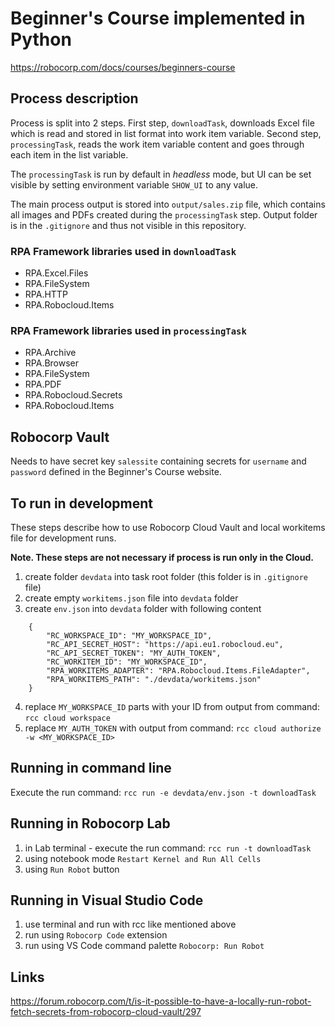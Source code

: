 # Beginner's Course implemented in Python

https://robocorp.com/docs/courses/beginners-course

## Process description

Process is split into 2 steps. First step, `downloadTask`, downloads Excel file which is read and
stored in list format into work item variable. Second step, `processingTask`, reads the work item variable
content and goes through each item in the list variable.

The `processingTask` is run by default in _headless_ mode, but UI can be set visible by setting environment variable `SHOW_UI` to any value.

The main process output is stored into `output/sales.zip` file, which contains all images and PDFs created during the `processingTask` step.
Output folder is in the `.gitignore` and thus not visible in this repository.

### RPA Framework libraries used in `downloadTask`

- RPA.Excel.Files
- RPA.FileSystem
- RPA.HTTP
- RPA.Robocloud.Items

### RPA Framework libraries used in `processingTask`

- RPA.Archive
- RPA.Browser
- RPA.FileSystem
- RPA.PDF
- RPA.Robocloud.Secrets
- RPA.Robocloud.Items

## Robocorp Vault

Needs to have secret key `salessite` containing secrets for `username` and `password`
defined in the Beginner's Course website.

## To run in development

These steps describe how to use Robocorp Cloud Vault and
local workitems file for development runs.

**Note. These steps are not necessary if process is run only in the Cloud.**

1. create folder `devdata` into task root folder (this folder is in `.gitignore` file)
2. create empty `workitems.json` file into `devdata` folder
3. create `env.json` into `devdata` folder with following content
```
    {
        "RC_WORKSPACE_ID": "MY_WORKSPACE_ID",
        "RC_API_SECRET_HOST": "https://api.eu1.robocloud.eu",
        "RC_API_SECRET_TOKEN": "MY_AUTH_TOKEN",
        "RC_WORKITEM_ID": "MY_WORKSPACE_ID",
        "RPA_WORKITEMS_ADAPTER": "RPA.Robocloud.Items.FileAdapter",
        "RPA_WORKITEMS_PATH": "./devdata/workitems.json"
    }
```
4. replace `MY_WORKSPACE_ID` parts with your ID from output from command: `rcc cloud workspace`
5. replace `MY_AUTH_TOKEN` with output from command: `rcc cloud authorize -w <MY_WORKSPACE_ID>`

## Running in command line

Execute the run command: `rcc run -e devdata/env.json -t downloadTask`

## Running in Robocorp Lab

   1. in Lab terminal - execute the run command: `rcc run -t downloadTask`
   2. using notebook mode `Restart Kernel and Run All Cells`
   3. using `Run Robot` button

## Running in Visual Studio Code

   1. use terminal and run with rcc like mentioned above
   2. run using `Robocorp Code` extension
   3. run using VS Code command palette `Robocorp: Run Robot`
   
## Links

https://forum.robocorp.com/t/is-it-possible-to-have-a-locally-run-robot-fetch-secrets-from-robocorp-cloud-vault/297
